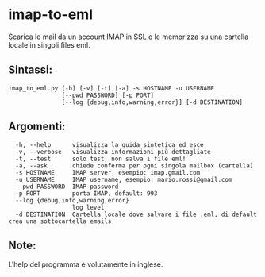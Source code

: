 # imap-to-eml

Scarica le mail da un account IMAP in SSL e le memorizza su una cartella locale in singoli files eml.

## Sintassi:

```
imap_to_eml.py [-h] [-v] [-t] [-a] -s HOSTNAME -u USERNAME
               [--pwd PASSWORD] [-p PORT]
               [--log {debug,info,warning,error}] [-d DESTINATION]
```

## Argomenti:
```
  -h, --help      visualizza la guida sintetica ed esce
  -v, --verbose   visualizza informazioni più dettagliate
  -t, --test      solo test, non salva i file eml!
  -a, --ask       chiede conferma per ogni singola mailbox (cartella)
  -s HOSTNAME     IMAP server, esempio: imap.gmail.com
  -u USERNAME     IMAP username, esempio: mario.rossi@gmail.com
  --pwd PASSWORD  IMAP password
  -p PORT         porta IMAP, default: 993
  --log {debug,info,warning,error}
                  log level
  -d DESTINATION  Cartella locale dove salvare i file .eml, di default crea una sottocartella emails
```

## Note:
L'help del programma è volutamente in inglese.


  
